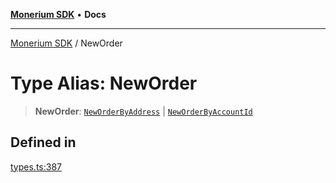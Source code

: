 [**Monerium SDK**](../README.md) • **Docs**

***

[Monerium SDK](../README.md) / NewOrder

# Type Alias: NewOrder

> **NewOrder**: [`NewOrderByAddress`](../interfaces/NewOrderByAddress.md) \| [`NewOrderByAccountId`](../interfaces/NewOrderByAccountId.md)

## Defined in

[types.ts:387](https://github.com/monerium/js-monorepo/blob/main/packages/sdk/src/types.ts#L387)

